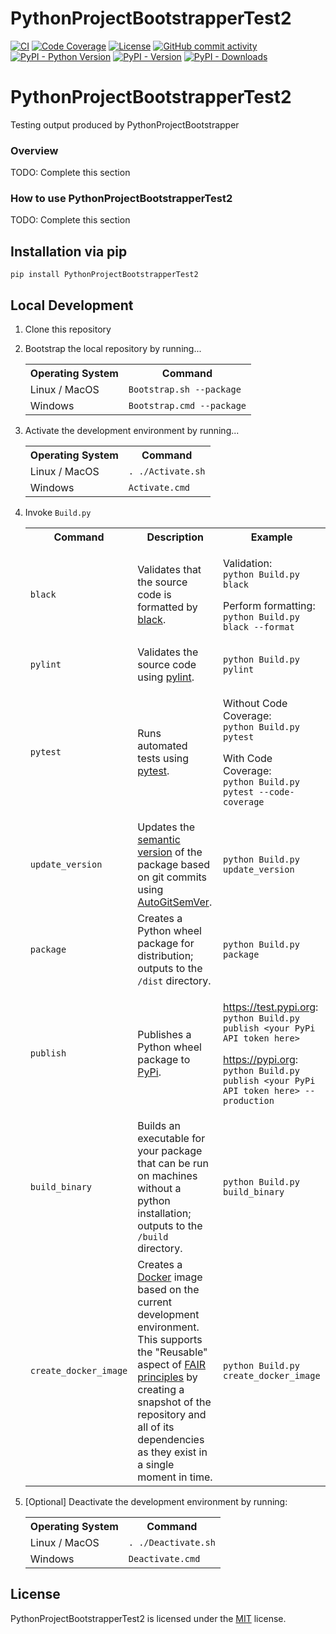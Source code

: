 # PythonProjectBootstrapperTest2

[![CI](https://github.com/gt-sse-center/PythonProjectBootstrapperTest2/actions/workflows/standard.yaml/badge.svg?event=push)](https://github.com/gt-sse-center/PythonProjectBootstrapperTest2/actions/workflows/standard.yaml)
[![Code Coverage](https://img.shields.io/endpoint?url=https://gist.githubusercontent.com/gt-sse-center/2f9d770d13e3a148424f374f74d41f4b/raw/PythonProjectBootstrapperTest2_coverage.json)](https://github.com/gt-sse-center/PythonProjectBootstrapperTest2/actions)
[![License](https://img.shields.io/github/license/gt-sse-center/PythonProjectBootstrapperTest2?color=dark-green)](https://github.com/gt-sse-center/PythonProjectBootstrapperTest2/blob/master/LICENSE.txt)
[![GitHub commit activity](https://img.shields.io/github/commit-activity/y/gt-sse-center/PythonProjectBootstrapperTest2?color=dark-green)](https://github.com/gt-sse-center/PythonProjectBootstrapperTest2/commits/main/)
[![PyPI - Python Version](https://img.shields.io/pypi/pyversions/PythonProjectBootstrapperTest2?color=dark-green)](https://pypi.org/project/pythonprojectbootstrappertest2/)
[![PyPI - Version](https://img.shields.io/pypi/v/PythonProjectBootstrapperTest2?color=dark-green)](https://pypi.org/project/pythonprojectbootstrappertest2/)
[![PyPI - Downloads](https://img.shields.io/pypi/dm/PythonProjectBootstrapperTest2)](https://pypistats.org/packages/pythonprojectbootstrappertest2)

# PythonProjectBootstrapperTest2
Testing output produced by PythonProjectBootstrapper

### Overview

TODO: Complete this section

### How to use PythonProjectBootstrapperTest2

TODO: Complete this section

## Installation via pip

`pip install PythonProjectBootstrapperTest2`

## Local Development

1) Clone this repository
2) Bootstrap the local repository by running...
    <table>
        <tr>
            <th>Operating System</th>
            <th>Command</th>
        </tr>
        <tr>
            <td>Linux / MacOS</td>
            <td><code>Bootstrap.sh --package</code></td>
        </tr>
        <tr>
            <td>Windows</td>
            <td><code>Bootstrap.cmd --package</code></td>
        </tr>
    </table>
3) Activate the development environment by running...
    <table>
        <tr>
            <th>Operating System</th>
            <th>Command</th>
        </tr>
        <tr>
            <td>Linux / MacOS</td>
            <td><code>. ./Activate.sh</code></td>
        </tr>
        <tr>
            <td>Windows</td>
            <td><code>Activate.cmd</code></td>
        </tr>
    </table>
4) Invoke `Build.py`
    <table>
        <tr>
            <th>Command</th>
            <th>Description</th>
            <th>Example</th>
        </tr>
        <tr>
            <td><code>black</code></td>
            <td>Validates that the source code is formatted by <a href="https://github.com/psf/black" target="_blank">black</a>.</td>
            <td>
                <p>
                    Validation:<br/>
                    <code>python Build.py black</code>
                </p>
                <p>
                    Perform formatting:<br/>
                    <code>python Build.py black --format</code>
                </p>
            </td>
        </tr>
        <tr>
            <td><code>pylint</code></td>
            <td>Validates the source code using <a href="https://github.com/pylint-dev/pylint" target="_blank">pylint</a>.</td>
            <td><code>python Build.py pylint</code></td>
        </tr>
        <tr>
            <td><code>pytest</code></py>
            <td>Runs automated tests using <a href="https://docs.pytest.org/" target="_blank">pytest</a>.</td>
            <td>
                <p>
                    Without Code Coverage:<br/>
                    <code>python Build.py pytest</code>
                </p>
                <p>
                    With Code Coverage:<br/>
                    <code>python Build.py pytest --code-coverage</code>
                </p>
            </td>
        </tr>
        <tr>
            <td><code>update_version</code></td>
            <td>Updates the <a href="https://semver.org/" target="_blank">semantic version</a> of the package based on git commits using <a href="https://github.com/davidbrownell/AutoGitSemVer" target="_blank">AutoGitSemVer</a>.</td>
            <td><code>python Build.py update_version</code></td>
        </tr>
        <tr>
            <td><code>package</code></td>
            <td>Creates a Python wheel package for distribution; outputs to the <code>/dist</code> directory.</td>
            <td><code>python Build.py package</code></td>
        </tr>
        <tr>
            <td><code>publish</code></td>
            <td>Publishes a Python wheel package to <a href="https://pypi.org/" target="_blank">PyPi</a>.</td>
            <td>
                <p>
                    <a href="https://test.pypi.org/" target="_blank">https://test.pypi.org</a>:<br/>
                    <code>python Build.py publish &lt;your PyPi API token here&gt;</code>
                </p>
                <p>
                    <a href="https://pypi.org/" target="_blank">https://pypi.org</a>:<br/>
                    <code>python Build.py publish &lt;your PyPi API token here&gt; --production</code>
                </p>
            </td>
        </tr>
        <tr>
            <td><code>build_binary</code></td>
            <td>Builds an executable for your package that can be run on machines without a python installation; outputs to the <code>/build</code> directory.</td>
            <td><code>python Build.py build_binary</code></td>
        </tr><tr>
            <td><code>create_docker_image</code></td>
            <td>Creates a <a href="https://www.docker.com/" target="_blank">Docker</a> image based on the current development environment. This supports the "Reusable" aspect of <a href="https://www.go-fair.org/fair-principles/" target="_blank">FAIR principles</a> by creating a snapshot of the repository and all of its dependencies as they exist in a single moment in time.</td>
            <td><code>python Build.py create_docker_image</code></td>
        </tr>

    </table>

5) [Optional] Deactivate the development environment by running:
    <table>
        <tr>
            <th>Operating System</th>
            <th>Command</th>
        </tr>
        <tr>
            <td>Linux / MacOS</td>
            <td><code>. ./Deactivate.sh</code></td>
        </tr>
        <tr>
            <td>Windows</td>
            <td><code>Deactivate.cmd</code></td>
        </tr>
    </table>

## License

PythonProjectBootstrapperTest2 is licensed under the <a href="https://choosealicense.com/licenses/mit/" target="_blank">MIT</a> license.
